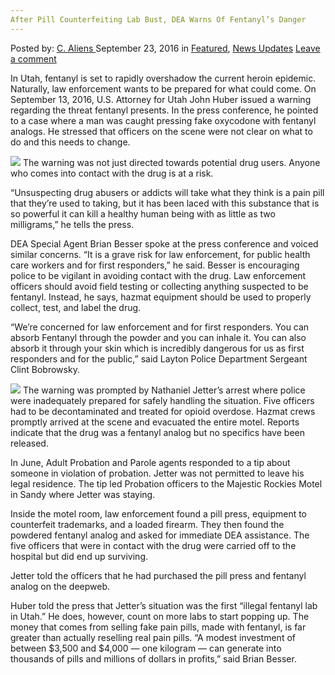 ```yaml
---
After Pill Counterfeiting Lab Bust, DEA Warns Of Fentanyl’s Danger
---
```

<article class="post-listing post-15528 post type-post status-publish format-standard has-post-thumbnail hentry category-deepdot-news category-news-updates tag-bust tag-counterfeiting tag-danger tag-dea tag-fentanyls tag-lab tag-pill tag-warns">
    <div class="post-inner">
    <p class="post-meta">
    <span>Posted by: <a href="https://www.deepdotweb.com/author/caliens/" title="">C. Aliens </a></span>
    <span>September 23, 2016</span>
    <span>in <a href="https://www.deepdotweb.com/category/deepdot-news/" rel="category tag">Featured</a>, <a href="https://www.deepdotweb.com/category/news-updates/" rel="category tag">News Updates</a></span>
    <span><a href="https://www.deepdotweb.com/2016/09/23/pill-counterfeiting-lab-bust-dea-warns-fentanyls-danger/#respond">Leave a comment</a></span>
    </p>
    <div class="clear"></div>
    <div class="entry">
    <p>In Utah, fentanyl is set to rapidly overshadow the current heroin epidemic. Naturally, law enforcement wants to be prepared for what could come. On September 13, 2016, U.S. Attorney for Utah John Huber issued a warning regarding the threat fentanyl presents. In the press conference, he pointed to a case where a man was caught pressing fake oxycodone with fentanyl analogs. He stressed that officers on the scene were not clear on what to do and this needs to change.</p>
    <p><img class="wp-image-15529 aligncenter" src="https://www.deepdotweb.com/wp-content/uploads/2016/09/word-image-24.jpeg" srcset="https://www.deepdotweb.com/wp-content/uploads/2016/09/word-image-24.jpeg 500w, https://www.deepdotweb.com/wp-content/uploads/2016/09/word-image-24-300x210.jpeg 300w" sizes="(max-width: 500px) 100vw, 500px"/> The warning was not just directed towards potential drug users. Anyone who comes into contact with the drug is at a risk.</p>
    <p>“Unsuspecting drug abusers or addicts will take what they think is a pain pill that they’re used to taking, but it has been laced with this substance that is so powerful it can kill a healthy human being with as little as two milligrams,” he tells the press.</p>
    <p>DEA Special Agent Brian Besser spoke at the press conference and voiced similar concerns. &#8220;It is a grave risk for law enforcement, for public health care workers and for first responders,&#8221; he said. Besser is encouraging police to be vigilant in avoiding contact with the drug. Law enforcement officers should avoid field testing or collecting anything suspected to be fentanyl. Instead, he says, hazmat equipment should be used to properly collect, test, and label the drug.</p>
    <p>“We’re concerned for law enforcement and for first responders. You can absorb Fentanyl through the powder and you can inhale it. You can also absorb it through your skin which is incredibly dangerous for us as first responders and for the public,” said Layton Police Department Sergeant Clint Bobrowsky.</p>
    <p><img class="wp-image-15530 aligncenter" src="https://www.deepdotweb.com/wp-content/uploads/2016/09/word-image-25.jpeg"/> The warning was prompted by Nathaniel Jetter’s arrest where police were inadequately prepared for safely handling the situation. Five officers had to be decontaminated and treated for opioid overdose. Hazmat crews promptly arrived at the scene and evacuated the entire motel. Reports indicate that the drug was a fentanyl analog but no specifics have been released.</p>
    <p>In June, Adult Probation and Parole agents responded to a tip about someone in violation of probation. Jetter was not permitted to leave his legal residence. The tip led Probation officers to the Majestic Rockies Motel in Sandy where Jetter was staying.</p>
    <p>Inside the motel room, law enforcement found a pill press, equipment to counterfeit trademarks, and a loaded firearm. They then found the powdered fentanyl analog and asked for immediate DEA assistance. The five officers that were in contact with the drug were carried off to the hospital but did end up surviving.</p>
    <p>Jetter told the officers that he had purchased the pill press and fentanyl analog on the deepweb.</p>
    <p>Huber told the press that Jetter’s situation was the first “illegal fentanyl lab in Utah.” He does, however, count on more labs to start popping up. The money that comes from selling fake pain pills, made with fentanyl, is far greater than actually reselling real pain pills. &#8220;A modest investment of between $3,500 and $4,000 — one kilogram — can generate into thousands of pills and millions of dollars in profits,&#8221; said Brian Besser.</p>
    </div>
    <span style="display:none"><a href="https://www.deepdotweb.com/tag/bust/" rel="tag">bust</a> <a href="https://www.deepdotweb.com/tag/counterfeiting/" rel="tag">counterfeiting</a> <a href="https://www.deepdotweb.com/tag/danger/" rel="tag">danger</a> <a href="https://www.deepdotweb.com/tag/dea/" rel="tag">dea</a> <a href="https://www.deepdotweb.com/tag/fentanyls/" rel="tag">fentanyls</a> <a href="https://www.deepdotweb.com/tag/lab/" rel="tag">lab</a> <a href="https://www.deepdotweb.com/tag/pill/" rel="tag">pill</a> <a href="https://www.deepdotweb.com/tag/warns/" rel="tag">warns</a></span> <span style="display:none" class="updated">2016-09-23</span>
    <div style="display:none" class="vcard author" itemprop="author" itemscope itemtype="http://schema.org/Person"><strong class="fn" itemprop="name"><a href="https://www.deepdotweb.com/author/caliens/" title="Posts by C. Aliens" rel="author">C. Aliens</a></strong></div>
    </div>
</article>

